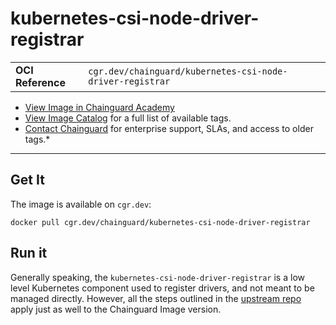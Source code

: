 <!--monopod:start-->
# kubernetes-csi-node-driver-registrar
| | |
| - | - |
| **OCI Reference** | `cgr.dev/chainguard/kubernetes-csi-node-driver-registrar` |


* [View Image in Chainguard Academy](https://edu.chainguard.dev/chainguard/chainguard-images/reference/kubernetes-csi-node-driver-registrar/overview/)
* [View Image Catalog](https://console.enforce.dev/images/catalog) for a full list of available tags.
* [Contact Chainguard](https://www.chainguard.dev/chainguard-images) for enterprise support, SLAs, and access to older tags.*

---
<!--monopod:end-->

## Get It

The image is available on `cgr.dev`:

```
docker pull cgr.dev/chainguard/kubernetes-csi-node-driver-registrar
```

<!--body:start-->
## Run it

Generally speaking, the `kubernetes-csi-node-driver-registrar` is a low level Kubernetes component used to register drivers, and not meant to be managed directly. However, all the steps outlined in the [upstream repo](https://github.com/kubernetes-csi/node-driver-registrar) apply just as well to the Chainguard Image version.
<!--body:end-->